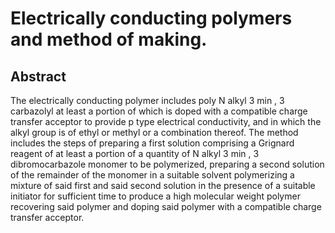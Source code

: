 # Electrically conducting polymers and method of making.

## Abstract
The electrically conducting polymer includes poly N alkyl 3 min , 3 carbazolyl at least a portion of which is doped with a compatible charge transfer acceptor to provide p type electrical conductivity, and in which the alkyl group is of ethyl or methyl or a combination thereof. The method includes the steps of preparing a first solution comprising a Grignard reagent of at least a portion of a quantity of N alkyl 3 min , 3 dibromocarbazole monomer to be polymerized, preparing a second solution of the remainder of the monomer in a suitable solvent polymerizing a mixture of said first and said second solution in the presence of a suitable initiator for sufficient time to produce a high molecular weight polymer recovering said polymer and doping said polymer with a compatible charge transfer acceptor.